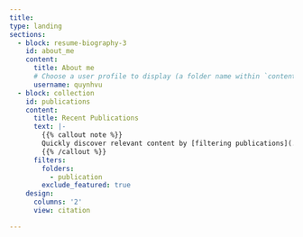 ```yaml
---
title:
type: landing
sections:
  - block: resume-biography-3
    id: about_me
    content:
      title: About me
      # Choose a user profile to display (a folder name within `content/authors/`)
      username: quynhvu
  - block: collection
    id: publications
    content:
      title: Recent Publications
      text: |-
        {{% callout note %}}
        Quickly discover relevant content by [filtering publications](./publication/).
        {{% /callout %}}
      filters:
        folders:
          - publication
        exclude_featured: true
    design:
      columns: '2'
      view: citation

---
```

